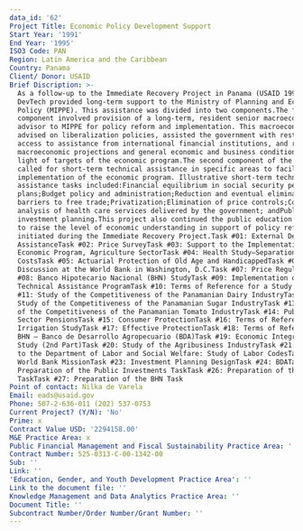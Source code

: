 ```yaml
---
data_id: '62'
Project Title: Economic Policy Development Support
Start Year: '1991'
End Year: '1995'
ISO3 Code: PAN
Region: Latin America and the Caribbean
Country: Panama
Client/ Donor: USAID
Brief Discription: >-
  As a follow-up to the Immediate Recovery Project in Panama (USAID 1990-1991),
  DevTech provided long-term support to the Ministry of Planning and Economic
  Policy (MIPPE). This assistance was divided into two components.The first
  component involved provision of a long-term, resident senior macroeconomic
  advisor to MIPPE for policy reform and implementation. This macroeconomist
  advised on liberalization policies, assisted the government with restoring
  access to assistance from international financial institutions, and reviewed
  macroeconomic projections and general economic and business conditions in
  light of targets of the economic program.The second component of the project
  called for short-term technical assistance in specific areas to facilitate the
  implementation of the economic program. Illustrative short-term technical
  assistance tasks included:Financial equilibrium in social security pension
  plans;Budget policy and administration;Reduction and eventual elimination of
  barriers to free trade;Privatization;Elimination of price controls;Cost
  analysis of health care services delivered by the government; andPublic-sector
  investment planning.This project also continued the public education program
  to raise the level of economic understanding in support of policy reform
  initiated during the Immediate Recovery Project.Task #01: External Debt
  AssistanceTask #02: Price SurveyTask #03: Support to the Implementation of the
  Economic Program, Agriculture SectorTask #04: Health Study—Separation of
  CostsTask #05: Actuarial Protection of Old Age and HandicappedTask #06:
  Discussion at the World Bank in Washington, D.C.Task #07: Price RegulationTask
  #08: Banco Hipotecario Nacional (BHN) StudyTask #09: Implementation of the
  Technical Assistance ProgramTask #10: Terms of Reference for a Study on Task
  #11: Study of the Competitiveness of the Panamanian Dairy IndustryTask #12:
  Study of the Competitiveness of the Panamanian Sugar IndustryTask #13: Study
  of the Competitiveness of the Panamanian Tomato IndustryTask #14: Public
  Sector PensionsTask #15: Consumer ProtectionTask #16: Terms of Reference:
  Irrigation StudyTask #17: Effective ProtectionTask #18: Terms of Reference:
  BHN – Banco de Desarrollo Agropecuario (BDA)Task #19: Economic Integration
  Study (2nd Part)Task #20: Study of the Agribusiness IndustryTask #21: Support
  to the Department of Labor and Social Welfare: Study of Labor CodesTask #22:
  World Bank MissionTask #23: Investment Planning DesignTask #24: BDATask #25:
  Preparation of the Public Investments TaskTask #26: Preparation of the BDA
  TaskTask #27: Preparation of the BHN Task
Point of contact: Nilka de Varela
Email: eads@usaid.gov
Phone: 507-2-636-011 (202) 537-0753
Current Project? (Y/N): 'No'
Prime: x
Contract Value USD: '2294158.00'
M&E Practice Area: x
Public Financial Management and Fiscal Sustainability Practice Area: ''
Contract Number: 525-0313-C-00-1342-00
Sub: ''
Link: ''
'Education, Gender, and Youth Development Practice Area': ''
Link to the document file: ''
Knowledge Management and Data Analytics Practice Area: ''
Document Title: ''
Subcontract Number/Order Number/Grant Number: ''
---
```

